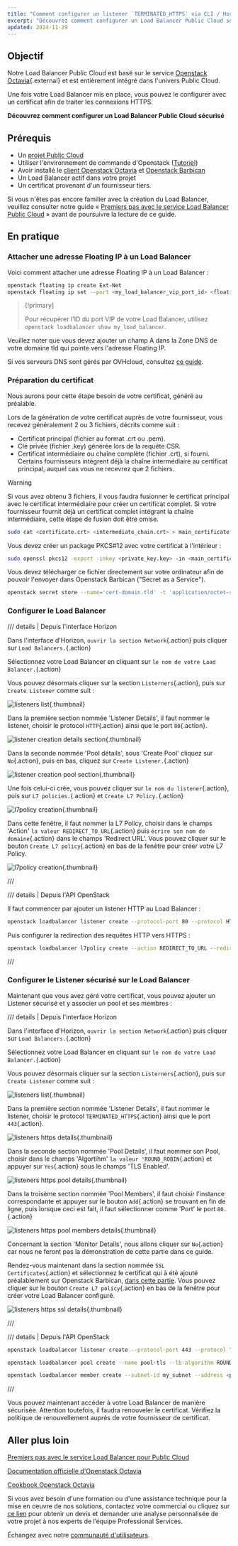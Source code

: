 ```yaml
---
title: "Comment configurer un listener `TERMINATED_HTTPS` via CLI / Horizon"
excerpt: "Découvrez comment configurer un Load Balancer Public Cloud sécurisé avec un certificat provenant d'un fournisseur tiers."
updated: 2024-11-29
---
```


<style>
details>summary {
    color:rgb(33, 153, 232) !important;
    cursor: pointer;
}
details>summary::before {
    content:'\25B6';
    padding-right:1ch;
}
details[open]>summary::before {
    content:'\25BC';
}
</style>

## Objectif

Notre Load Balancer Public Cloud est basé sur le service [Openstack Octavia](https://wiki.openstack.org/wiki/Octavia){.external} et est entièrement intégré dans l'univers Public Cloud.

Une fois votre Load Balancer mis en place, vous pouvez le configurer avec un certificat afin de traiter les connexions HTTPS.

**Découvrez comment configurer un Load Balancer Public Cloud sécurisé**

## Prérequis

- Un [projet Public Cloud](https://www.ovhcloud.com/fr/public-cloud/)
- Utiliser l'environnement de commande d'Openstack ([Tutoriel](/pages/public_cloud/compute/prepare_the_environment_for_using_the_openstack_api))
- Avoir installé le [client Openstack Octavia](https://docs.openstack.org/python-octaviaclient/latest/install/index.html) et [Openstack Barbican](https://docs.openstack.org/python-barbicanclient/latest/install/index.html)
- Un Load Balancer actif dans votre projet
- Un certificat provenant d'un fournisseur tiers.

Si vous n'êtes pas encore familier avec la création du Load Balancer, veuillez consulter notre guide « [Premiers pas avec le service Load Balancer Public Cloud](/pages/public_cloud/public_cloud_network_services/getting-started-01-create-lb-service) » avant de poursuivre la lecture de ce guide.

## En pratique

### Attacher une adresse Floating IP à un Load Balancer

Voici comment attacher une adresse Floating IP à un Load Balancer :

```bash
openstack floating ip create Ext-Net
openstack floating ip set --port <my_load_balancer_vip_port_id> <floating_ip>
```

> [!primary]
>
> Pour récupérer l'ID du port VIP de votre Load Balancer, utilisez `openstack loadbalancer show my_load_balancer`.

Veuillez noter que vous devez ajouter un champ A dans la Zone DNS de votre domaine tld qui pointe vers l'adresse Floating IP. 

Si vos serveurs DNS sont gérés par OVHcloud, consultez [ce guide](/pages/web_cloud/domains/dns_zone_edit).

### Préparation du certificat <a name="preparingcertificate"></a>

Nous aurons pour cette étape besoin de votre certificat, généré au préalable. 

Lors de la génération de votre certificat auprès de votre fournisseur, vous recevez généralement 2 ou 3 fichiers, décrits comme suit :
- Certificat principal (fichier au format .crt ou .pem).
- Clé privée (fichier .key) générée lors de la requête CSR.
- Certificat intermédiaire ou chaîne complète (fichier .crt), si fourni. Certains fournisseurs intègrent déjà la chaîne intermédiaire au certificat principal, auquel cas vous ne recevrez que 2 fichiers.

> [!warning]
>
> Si vous avez obtenu 3 fichiers, il vous faudra fusionner le certificat principal avec le certificat intermédiaire pour créer un certificat complet. Si votre fournisseur fournit déjà un certificat complet intégrant la chaîne intermédiaire, cette étape de fusion doit être omise.
>

```bash
sudo cat <certificate.crt> <intermediate_chain.crt> > main_certificate.pem
```

Vous devez créer un package PKCS#12 avec votre certificat à l'intérieur :

```bash
sudo openssl pkcs12 -export -inkey <private_key.key> -in <main_certificate.pem> -out domain.tld.p12
```

Vous devez télécharger ce fichier directement sur votre ordinateur afin de pouvoir l'envoyer dans Openstack Barbican ("Secret as a Service").

```bash
openstack secret store --name='cert-domain.tld' -t 'application/octet-stream' -e 'base64' --payload="$(base64 < domain.tld.p12)"
```

### Configurer le Load Balancer

/// details | Depuis l'interface Horizon

Dans l'interface d'Horizon, `ouvrir la section Network`{.action} puis cliquer sur `Load Balancers.`{.action}

Sélectionnez votre Load Balancer en cliquant sur `le nom de votre Load Balancer.`{.action}

Vous pouvez désormais cliquer sur la section `Listerners`{.action}, puis sur `Create Listener` comme suit : 

![listeners list](images/loadbalancerlistenerslist.png){.thumbnail}

Dans la première section nommée 'Listener Details', il faut nommer le listener, choisir le protocol `HTTP`{.action} ainsi que le port `80`{.action}.

![listener creation details section](images/listenerhttpcreation1.png){.thumbnail}

Dans la seconde nommée 'Pool détails', sous 'Create Pool' cliquez sur `No`{.action}, puis en bas, cliquez sur `Create Listener.`{.action}

![listener creation pool section](images/listenerhttpcreation2.png){.thumbnail}

Une fois celui-ci crée, vous pouvez cliquer sur `le nom du listener`{.action}, puis sur `L7 policies.`{.action} et `Create L7 Policy.`{.action}

![l7policy creation](images/listenerpolicieslist.png){.thumbnail}

Dans cette fenêtre, il faut nommer la L7 Policy, choisir dans le champs 'Action' `la valeur REDIRECT_TO_URL`{.action} puis `écrire son nom de domaine`{.action} dans le champs 'Redirect URL'. Vous pouvez cliquer sur le bouton `Create L7 policy`{.action} en bas de la fenêtre pour créer votre L7 Policy.

![l7policy creation](images/l7policycreation.png){.thumbnail}

///

/// details | Depuis l'API OpenStack

Il faut commencer par ajouter un listener HTTP au Load Balancer :

```bash
openstack loadbalancer listener create --protocol-port 80 --protocol HTTP --name http-listener my_load_balancer
```

Puis configurer la redirection des requêtes HTTP vers HTTPS :

```bash
openstack loadbalancer l7policy create --action REDIRECT_TO_URL --redirect-url https://<your-domain-or-ip> --name redirect-to-https http-listener
```

///

### Configurer le Listener sécurisé sur le Load Balancer

Maintenant que vous avez géré votre certificat, vous pouvez ajouter un Listener sécurisé et y associer un pool et ses membres :

/// details | Depuis l'interface Horizon

Dans l'interface d'Horizon, `ouvrir la section Network`{.action} puis cliquer sur `Load Balancers.`{.action}

Sélectionnez votre Load Balancer en cliquant sur `le nom de votre Load Balancer.`{.action}

Vous pouvez désormais cliquer sur la section `Listerners`{.action}, puis sur `Create Listener` comme suit : 

![listeners list](images/loadbalancerlistenerslist.png){.thumbnail}

Dans la première section nommée 'Listener Details', il faut nommer le listener, choisir le protocol `TERMINATED_HTTPS`{.action} ainsi que le port `443`{.action}.

![listeners https details](images/listenerhttpscreation1.png){.thumbnail}

Dans la seconde section nommée 'Pool Details', il faut nommer son Pool, choisir dans le champs 'Algortihm' `la valeur 'ROUND_ROBIN`{.action} et appuyer sur `Yes`{.action} sous le champs 'TLS Enabled'.

![listeners https pool details](images/listenerhttpscreation2.png){.thumbnail}

Dans la troisème section nommée 'Pool Members', il faut choisir l'instance correspondante et appuyer sur le bouton `Add`{.action} se trouvant en fin de ligne, puis lorsque ceci est fait, il faut sélectionner comme 'Port' le port `80.`{.action}

![listeners https pool members details](images/listenerhttpscreation3.png){.thumbnail}

Concernant la section 'Monitor Details', nous allons cliquer sur `No`{.action} car nous ne feront pas la démonstration de cette partie dans ce guide.

Rendez-vous maintenant dans la section nommée `SSL Certificates`{.action} et sélectionnez le certificat qui à été ajouté préalablement sur Openstack Barbican, [dans cette partie](#preparingcertificate).
Vous pouvez cliquer sur le bouton `Create L7 policy`{.action} en bas de la fenêtre pour créer votre Load Balancer configuré.

![listeners https ssl details](images/listenerhttpscreation4.png){.thumbnail}

///

/// details | Depuis l'API OpenStack

```bash
openstack loadbalancer listener create --protocol-port 443 --protocol TERMINATED_HTTPS --name https-listener --default-tls-container=$(openstack secret list | awk '/ cert-domain.tld / {print $2}') my_load_balancer

openstack loadbalancer pool create --name pool-tls --lb-algorithm ROUND_ROBIN --listener https-listener --protocol HTTP

openstack loadbalancer member create --subnet-id my_subnet --address <private_ip_instance> --protocol-port 80 pool-tls
```

///

Vous pouvez maintenant accéder à votre Load Balancer de manière sécurisée. Attention toutefois, il faudra renouveler le certificat. Vérifiez la politique de renouvellement auprès de votre fournisseur de certificat.

## Aller plus loin

[Premiers pas avec le service Load Balancer pour Public Cloud](/pages/public_cloud/public_cloud_network_services/getting-started-01-create-lb-service)

[Documentation officielle d'Openstack Octavia](https://docs.openstack.org/octavia/latest/)

[Cookbook Openstack Octavia](https://docs.openstack.org/octavia/latest/user/guides/basic-cookbook.html)

Si vous avez besoin d'une formation ou d'une assistance technique pour la mise en oeuvre de nos solutions, contactez votre commercial ou cliquez sur [ce lien](https://www.ovhcloud.com/fr/professional-services/) pour obtenir un devis et demander une analyse personnalisée de votre projet à nos experts de l’équipe Professional Services. 

Échangez avec notre [communauté d'utilisateurs](/links/community).
